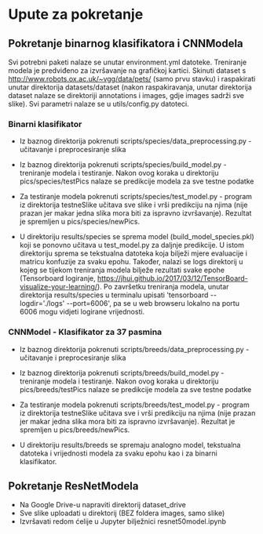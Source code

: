 # Upute za pokretanje
## Pokretanje binarnog klasifikatora i CNNModela
Svi potrebni paketi nalaze se unutar environment.yml datoteke. 
Treniranje modela je predviđeno za izvršavanje na grafičkoj kartici.
Skinuti dataset s http://www.robots.ox.ac.uk/~vgg/data/pets/ (samo prvu stavku) i raspakirati unutar direktorija datasets/dataset (nakon raspakiravanja, unutar direktorija dataset nalaze se direktoriji annotations i images, gdje images sadrži sve slike).
Svi parametri nalaze se u utils/config.py datoteci.

### Binarni klasifikator
* Iz baznog direktorija pokrenuti scripts/species/data_preprocessing.py - učitavanje i preprocesiranje slika
* Iz baznog direktorija pokrenuti scripts/species/build_model.py - treniranje modela i testiranje. Nakon ovog koraka u direktoriju pics/species/testPics nalaze se predikcije modela za sve testne podatke
* Za testiranje modela pokrenuti scripts/species/test_model.py - program iz direktorija testneSlike učitava sve slike i vrši predikciju na njima (nije prazan jer makar jedna slika mora biti za ispravno izvršavanje). Rezultat je spremljen u pics/species/newPics.

* U direktoriju results/species se sprema model (build_model_species.pkl) koji se ponovno učitava u test_model.py za daljnje predikcije. U istom direktoriju sprema se tekstualna datoteka koja bilježi mjere evaluacije i matricu konfuzije za svaku epohu. Također, nalazi se logs direktorij u kojeg se tijekom treniranja modela bilježe rezultati svake epohe (Tensorboard logiranje, https://jhui.github.io/2017/03/12/TensorBoard-visualize-your-learning/). Po završetku treniranja modela, unutar direktorija results/species u terminalu upisati 'tensorboard --logdir='./logs' --port=6006', pa se u web browseru lokalno na portu 6006 mogu vidjeti logirane vrijednosti.

### CNNModel - Klasifikator za 37 pasmina
* Iz baznog direktorija pokrenuti scripts/breeds/data_preprocessing.py - učitavanje i preprocesiranje slika
* Iz baznog direktorija pokrenuti scripts/breeds/build_model.py - treniranje modela i testiranje. Nakon ovog koraka u direktoriju pics/breeds/testPics nalaze se predikcije modela za sve testne podatke
* Za testiranje modela pokrenuti scripts/breeds/test_model.py - program iz direktorija testneSlike učitava sve i vrši predikciju na njima (nije prazan jer makar jedna slika mora biti za ispravno izvršavanje). Rezultat je spremljen u pics/breeds/newPics.

* U direktoriju results/breeds se spremaju analogno model, tekstualna datoteka i vrijednosti modela za svaku epohu kao i za binarni klasifikator.

## Pokretanje ResNetModela
* Na Google Drive-u napraviti direktorij dataset_drive
* Sve slike uploadati u direktorij (BEZ foldera images, samo slike)
* Izvršavati redom ćelije u Jupyter bilježnici resnet50model.ipynb
